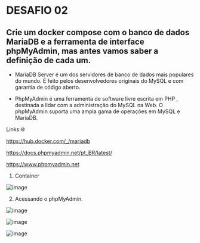 <h1>DESAFIO 02</h1>

## Crie um docker compose com o banco de dados MariaDB e a ferramenta de interface phpMyAdmin, mas antes vamos saber a definição de cada um.

+ MariaDB Server é um dos servidores de banco de dados mais populares do mundo. É feito pelos desenvolvedores originais do MySQL e com garantia de código aberto.

+ PhpMyAdmin é uma ferramenta de software livre escrita em PHP , destinada a lidar com a administração do MySQL na Web. O phpMyAdmin suporta uma ampla gama de operações em MySQL e MariaDB. 

Links:🌐

https://hub.docker.com/_/mariadb

https://docs.phpmyadmin.net/pt_BR/latest/

https://www.phpmyadmin.net

1. Container

![image](https://github.com/andreelidio/desafio-profissional-docker/assets/97263573/a2cb33dc-74ba-4ed5-a182-41eb446e01cf)


2. Acessando o phpMyAdmin.

![image](https://github.com/andreelidio/desafio-profissional-docker/assets/97263573/4a582209-085d-4edf-afef-069365b5d284)

![image](https://github.com/andreelidio/desafio-profissional-docker/assets/97263573/e63630b0-ad67-4fc3-8806-ee560720824c)

![image](https://github.com/andreelidio/desafio-profissional-docker/assets/97263573/2a7cabc4-d5ad-49f9-a9eb-ce05e8c00b7f)








